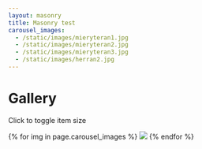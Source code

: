 ```yaml
---
layout: masonry
title: Masonry test
carousel_images:
  - /static/images/mieryteran1.jpg
  - /static/images/mieryteran2.jpg
  - /static/images/mieryteran3.jpg
  - /static/images/herran2.jpg
---
```


 <h1>Gallery</h1>
  <p>Click to toggle item size</p>
  <div class="masonry">
   {% for img in page.carousel_images %}
    <img class="item" src="{{ img }}" />
   {% endfor %}
  </div>